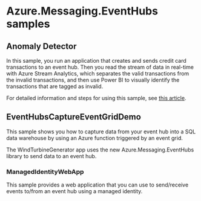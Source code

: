 # Azure.Messaging.EventHubs samples

## Anomaly Detector
In this sample, you run an application that creates and sends credit card transactions to an event hub. Then you read the stream of data in real-time with Azure Stream Analytics, which separates the valid transactions from the invalid transactions, and then use Power BI to visually identify the transactions that are tagged as invalid.

For detailed information and steps for using this sample, see [this article](https://docs.microsoft.com/azure/event-hubs/event-hubs-tutorial-visualize-anomalies). 

## EventHubsCaptureEventGridDemo
This sample shows you how to capture data from your event hub into a SQL data warehouse by using an Azure function triggered by an event grid.

The WindTurbineGenerator app uses the new Azure.Messaging.EventHubs library to send data to an event hub.

### ManagedIdentityWebApp
This sample provides a web application that you can use to send/receive events to/from an event hub using a managed identity. 
